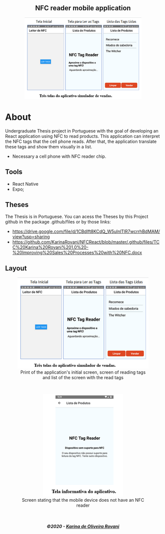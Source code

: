 <h2 align="center">
   NFC reader mobile application
</h2>
<div align="center">
   <img alt="NFCScreensImage" title="#NFCScreensImage" src=".github/img/NFCScreensImage.PNG" width="75%" />
</div>

# About
Undergraduate Thesis project in Portuguese with the goal of developing an React application using NFC to read products.
This application can interpret the NFC tags that the cell phone reads. After that, the application translate these tags and show them visually in a list.
* Necessary a cell phone with NFC reader chip.

## Tools
- React Native
- Expo;

## Theses
The Thesis is in Portuguese. You can acess the Theses by this Project github in the package .github/files or by those links: 
* https://drive.google.com/file/d/1CBdIft8KCdQ_W5ulnlTlR7wcrrhBdMAM/view?usp=sharing
* https://github.com/KarinaRovani/NFCReact/blob/master/.github/files/TCC%20Karina%20Rovani%201.0%20-%20Improving%20Sales%20Processes%20with%20NFC.docx

## Layout
<figure>
<div align="center">
  <img src=".github/img/NFCScreensImage.PNG"  alt="Screens">
<br>
  <figcaption>Print of the application's initial screen, screen of reading tags and list of the screen with the read tags</figcaption>
</div>
</figure>
<br>
<figure>
<div align="center">
  <img src=".github/img/NFCInformativemage.PNG"  alt="Informative Image">
<br>
  <figcaption>Screen stating that the mobile device does not have an NFC reader</figcaption>
</div>
</figure>
<br>

<h5 align="center">
  &copy;2020 - <a href="https://github.com/KarinaRovani/">Karina de Oliveira Rovani</a>
</h5>
